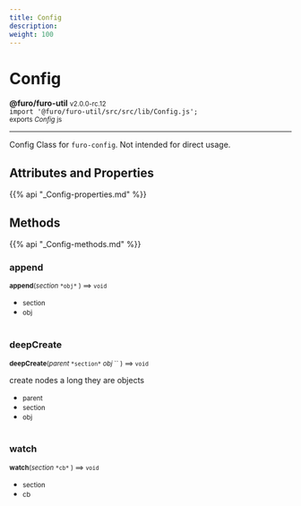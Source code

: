 ```yaml
---
title: Config
description: 
weight: 100
---
```


# Config

**@furo/furo-util** <small>v2.0.0-rc.12</small>
<br>`import '@furo/furo-util/src/src/lib/Config.js';`<small>
<br>exports *Config* js</small>


****

Config Class for `furo-config`. Not intended for direct usage.

## Attributes and Properties
{{% api "_Config-properties.md" %}}








## Methods
{{% api "_Config-methods.md" %}}


### **append**
<small>**append**(*section* `` *obj* `` ) ⟹ `void`</small>



- <small>section </small>
- <small>obj </small>
<br><br>

### **deepCreate**
<small>**deepCreate**(*parent* `` *section* `` *obj* `` ) ⟹ `void`</small>

create nodes a long they are objects

- <small>parent </small>
- <small>section </small>
- <small>obj </small>
<br><br>

### **watch**
<small>**watch**(*section* `` *cb* `` ) ⟹ `void`</small>



- <small>section </small>
- <small>cb </small>
<br><br>
